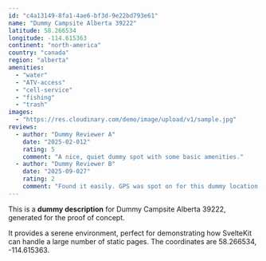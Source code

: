 ```yaml
---
id: "c4a13149-8fa1-4ae6-bf3d-9e22bd793e61"
name: "Dummy Campsite Alberta 39222"
latitude: 58.266534
longitude: -114.615363
continent: "north-america"
country: "canada"
region: "alberta"
amenities:
  - "water"
  - "ATV-access"
  - "cell-service"
  - "fishing"
  - "trash"
images:
  - "https://res.cloudinary.com/demo/image/upload/v1/sample.jpg"
reviews:
  - author: "Dummy Reviewer A"
    date: "2025-02-012"
    rating: 5
    comment: "A nice, quiet dummy spot with some basic amenities."
  - author: "Dummy Reviewer B"
    date: "2025-09-027"
    rating: 2
    comment: "Found it easily. GPS was spot on for this dummy location."
---
```


This is a **dummy description** for Dummy Campsite Alberta 39222, generated for the proof of concept.

It provides a serene environment, perfect for demonstrating how SvelteKit can handle a large number of static pages. The coordinates are 58.266534, -114.615363.
